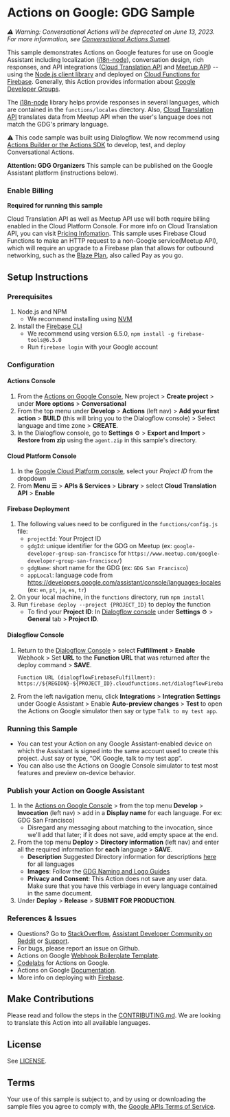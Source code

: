 # Actions on Google: GDG Sample

*:warning: Warning: Conversational Actions will be deprecated on June 13, 2023. For more information, 
see [Conversational Actions Sunset](https://goo.gle/ca-sunset).*

This sample demonstrates Actions on Google features for use on Google Assistant including localization ([i18n-node](https://github.com/mashpie/i18n-node)), conversation design, rich responses, and API integrations ([Cloud Translation API](https://cloud.google.com/translate/docs/) and [Meetup API](https://www.meetup.com/meetup_api/)) -- using the [Node.js client library](https://github.com/actions-on-google/actions-on-google-nodejs) and deployed on [Cloud Functions for Firebase](https://firebase.google.com/docs/functions/). Generally, this Action provides information about [Google Developer Groups](https://developers.google.com/groups).

The [i18n-node](https://github.com/mashpie/i18n-node) library helps provide responses in several languages, which are contained in the `functions/locales` directory. Also, [Cloud Translation API](https://cloud.google.com/translate/docs/) translates data from Meetup API when the user's language does not match the GDG's primary language.

:warning: This code sample was built using Dialogflow. We now recommend using [Actions Builder or the Actions SDK](https://developers.google.com/assistant/conversational/overview) to develop, test, and deploy Conversational Actions.

**Attention: GDG Organizers**
This sample can be published on the Google Assistant platform (instructions below).

### Enable Billing
**Required for running this sample**

Cloud Translation API as well as Meetup API use will both require billing enabled in the Cloud Platform Console. For more info on Cloud Translation API, you can visit [Pricing Infomation](https://cloud.google.com/translate#translation-api-pricing). This sample uses Firebase Cloud Functions to make an HTTP request to a non-Google service(Meetup API), which will require an upgrade to a Firebase plan that allows for outbound networking, such as the [Blaze Plan](https://firebase.google.com/pricing/), also called Pay as you go.

## Setup Instructions
### Prerequisites
1. Node.js and NPM
    + We recommend installing using [NVM](https://github.com/creationix/nvm)
1. Install the [Firebase CLI](https://developers.google.com/assistant/actions/dialogflow/deploy-fulfillment)
    + We recommend using version 6.5.0, `npm install -g firebase-tools@6.5.0`
    + Run `firebase login` with your Google account

### Configuration
#### Actions Console
1. From the [Actions on Google Console](https://console.actions.google.com/?inviteCode=gdgaction), New project > **Create project** > under **More options** > **Conversational**
1. From the top menu under **Develop** > **Actions** (left nav) > **Add your first action** > **BUILD** (this will bring you to the Dialogflow console) > Select language and time zone > **CREATE**.
1. In the Dialogflow console, go to **Settings** ⚙ > **Export and Import** > **Restore from zip** using the `agent.zip` in this sample's directory.

#### Cloud Platform Console
1. In the [Google Cloud Platform console](https://console.cloud.google.com/), select your *Project ID* from the dropdown
1. From **Menu ☰** > **APIs & Services** > **Library** > select **Cloud Translation API** > **Enable**

#### Firebase Deployment
1. The following values need to be configured in the `functions/config.js` file:
    + `projectId`:  Your Project ID
    + `gdgId`: unique identifier for the GDG on Meetup (ex: `google-developer-group-san-francisco` for `https://www.meetup.com/google-developer-group-san-francisco/`)
    + `gdgName`: short name for the GDG (ex: `GDG San Francisco`)
    + `appLocal`: language code from https://developers.google.com/assistant/console/languages-locales (ex: `en`, `pt`, `ja`, `es`, `tr`)
1. On your local machine, in the `functions` directory, run `npm install`
1. Run `firebase deploy --project {PROJECT_ID}` to deploy the function
    + To find your **Project ID**: In [Dialogflow console](https://console.dialogflow.com/) under **Settings** ⚙ > **General** tab > **Project ID**.

#### Dialogflow Console
1. Return to the [Dialogflow Console](https://console.dialogflow.com) > select **Fulfillment** > **Enable** Webhook > Set **URL** to the **Function URL** that was returned after the deploy command > **SAVE**.
    ```
    Function URL (dialogflowFirebaseFulfillment): https://${REGION}-${PROJECT_ID}.cloudfunctions.net/dialogflowFirebaseFulfillment
    ```
1. From the left navigation menu, click **Integrations** > **Integration Settings** under Google Assistant > Enable **Auto-preview changes** > **Test** to open the Actions on Google simulator then say or type `Talk to my test app`.

### Running this Sample
+ You can test your Action on any Google Assistant-enabled device on which the Assistant is signed into the same account used to create this project. Just say or type, “OK Google, talk to my test app”.
+ You can also use the Actions on Google Console simulator to test most features and preview on-device behavior.

### Publish your Action on Google Assistant
1. In the [Actions on Google Console](https://console.actions.google.com) > from the top menu **Develop** > **Invocation** (left nav) > add in a **Display name** for each language. For ex: GDG San Francisco)
    + Disregard any messaging about matching to the invocation, since we'll add that later; if it does not save, add empty space at the end.
1. From the top menu **Deploy** > **Directory information** (left nav) and enter all the required information for **each** language > **SAVE**.
    + **Description** Suggested Directory information for descriptions [here](resources.md) for all languages
    + **Images**: Follow the [GDG Naming and Logo Guides](https://developers.google.com/programs/community/gdg/resources/)
    + **Privacy and Consent**: This Action does not save any user data. Make sure that you have this verbiage in every language contained in the same document.
1. Under **Deploy** > **Release** > **SUBMIT FOR PRODUCTION**.

### References & Issues
+ Questions? Go to [StackOverflow](https://stackoverflow.com/questions/tagged/actions-on-google), [Assistant Developer Community on Reddit](https://www.reddit.com/r/GoogleAssistantDev/) or [Support](https://developers.google.com/assistant/support).
+ For bugs, please report an issue on Github.
+ Actions on Google [Webhook Boilerplate Template](https://github.com/actions-on-google/dialogflow-webhook-boilerplate-nodejs).
+ [Codelabs](https://codelabs.developers.google.com/?cat=Assistant) for Actions on Google.
+ Actions on Google [Documentation](https://developers.google.com/assistant).
+ More info on deploying with [Firebase](https://developers.google.com/assistant/actions/dialogflow/deploy-fulfillment).

## Make Contributions
Please read and follow the steps in the [CONTRIBUTING.md](CONTRIBUTING.md).
We are looking to translate this Action into all available languages.

## License
See [LICENSE](LICENSE).

## Terms
Your use of this sample is subject to, and by using or downloading the sample files you agree to comply with, the [Google APIs Terms of Service](https://developers.google.com/terms/).
